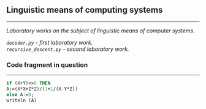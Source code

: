 ## Linguistic means of computing systems

---
*Laboratory works on the subject of linguistic means of computer systems.* 

*`decoder.py` - first laboratory work.*     
*`recursive_descent.py` - second laboratory work.*

### Code fragment in question

----
```pascal
if (X+Y)<>0 THEN
A:=(X*X+Z*Z)/(1+1/(X-Y*Z))
else A:=0;
writeln (A)
```